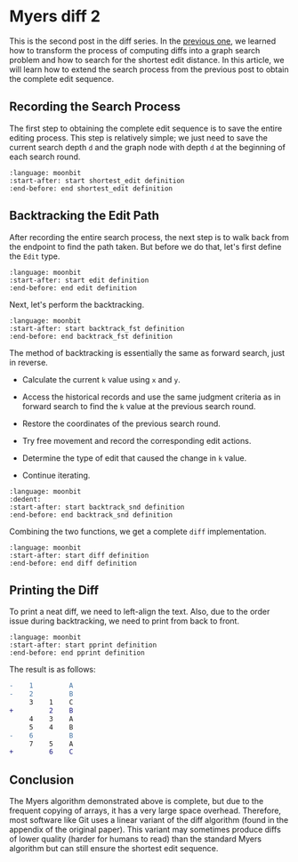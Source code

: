 # Myers diff 2

This is the second post in the diff series. In the [previous one](/example/myers-diff/myers-diff.md), we learned how to transform the process of computing diffs into a graph search problem and how to search for the shortest edit distance. In this article, we will learn how to extend the search process from the previous post to obtain the complete edit sequence.

## Recording the Search Process

The first step to obtaining the complete edit sequence is to save the entire editing process. This step is relatively simple; we just need to save the current search depth `d` and the graph node with depth `d` at the beginning of each search round.

```{literalinclude} /sources/diff/src/part2/diff.mbt
:language: moonbit
:start-after: start shortest_edit definition
:end-before: end shortest_edit definition
```

## Backtracking the Edit Path

After recording the entire search process, the next step is to walk back from the endpoint to find the path taken. But before we do that, let's first define the `Edit` type.

```{literalinclude} /sources/diff/src/part2/edit.mbt
:language: moonbit
:start-after: start edit definition
:end-before: end edit definition
```

Next, let's perform the backtracking.

```{literalinclude} /sources/diff/src/part2/diff.mbt
:language: moonbit
:start-after: start backtrack_fst definition
:end-before: end backtrack_fst definition
```

The method of backtracking is essentially the same as forward search, just in reverse.

- Calculate the current `k` value using `x` and `y`.

- Access the historical records and use the same judgment criteria as in forward search to find the `k` value at the previous search round.

- Restore the coordinates of the previous search round.

- Try free movement and record the corresponding edit actions.

- Determine the type of edit that caused the change in `k` value.

- Continue iterating.

```{literalinclude} /sources/diff/src/part2/diff.mbt
:language: moonbit
:dedent:
:start-after: start backtrack_snd definition
:end-before: end backtrack_snd definition
```

Combining the two functions, we get a complete `diff` implementation.

```{literalinclude} /sources/diff/src/part2/diff.mbt
:language: moonbit
:start-after: start diff definition
:end-before: end diff definition
```

## Printing the Diff

To print a neat diff, we need to left-align the text. Also, due to the order issue during backtracking, we need to print from back to front.

```{literalinclude} /sources/diff/src/part2/edit.mbt
:language: moonbit
:start-after: start pprint definition
:end-before: end pprint definition
```

The result is as follows:

```diff
-    1         A
-    2         B
     3    1    C
+         2    B
     4    3    A
     5    4    B
-    6         B
     7    5    A
+         6    C
```

## Conclusion

The Myers algorithm demonstrated above is complete, but due to the frequent copying of arrays, it has a very large space overhead. Therefore, most software like Git uses a linear variant of the diff algorithm (found in the appendix of the original paper). This variant may sometimes produce diffs of lower quality (harder for humans to read) than the standard Myers algorithm but can still ensure the shortest edit sequence.

